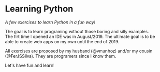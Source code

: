 # Learning Python
*A few exercises to learn Python in a fun way!*

The goal is to learn programing without those boring and silly examples. The firt time I opened an IDE was in August/2019. The ultimate goal is to be able to create web apps on my own until the end of 2019.

All exercises are proposed by my husband (@vmunhoz) and/or my cousin (@FerJSSilva). They are programers since I know them.

Let's have fun and learn!

